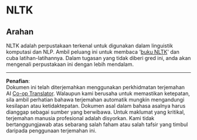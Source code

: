 <!--
CO_OP_TRANSLATOR_METADATA:
{
  "original_hash": "bf39bceb833cd628f224941dca8041df",
  "translation_date": "2025-09-05T20:34:21+00:00",
  "source_file": "6-NLP/4-Hotel-Reviews-1/assignment.md",
  "language_code": "ms"
}
-->
# NLTK

## Arahan

NLTK adalah perpustakaan terkenal untuk digunakan dalam linguistik komputasi dan NLP. Ambil peluang ini untuk membaca '[buku NLTK](https://www.nltk.org/book/)' dan cuba latihan-latihannya. Dalam tugasan yang tidak diberi gred ini, anda akan mengenali perpustakaan ini dengan lebih mendalam.

---

**Penafian**:  
Dokumen ini telah diterjemahkan menggunakan perkhidmatan terjemahan AI [Co-op Translator](https://github.com/Azure/co-op-translator). Walaupun kami berusaha untuk memastikan ketepatan, sila ambil perhatian bahawa terjemahan automatik mungkin mengandungi kesilapan atau ketidaktepatan. Dokumen asal dalam bahasa asalnya harus dianggap sebagai sumber yang berwibawa. Untuk maklumat yang kritikal, terjemahan manusia profesional adalah disyorkan. Kami tidak bertanggungjawab atas sebarang salah faham atau salah tafsir yang timbul daripada penggunaan terjemahan ini.